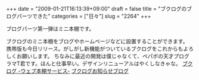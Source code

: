 +++
date = "2009-01-21T16:13:39+09:00"
draft = false
title = "ブクログのブログパーツできた"
categories = ["日々"]
slug = "2264"
+++

ブログパーツ第一弾はミニ本棚です。
<script type="text/javascript" src="http://widget.booklog.jp/blogparts/js/booklog_minishelf.js?" id="booklog_minishelf"></script><script type="text/javascript" src="http://api.booklog.jp/json/booklog2?category=0&count=15&callback=booklog_minishelf"></script>
ブクログのミニ本棚をブログやホームページなどに設置することができます。
携帯版も今日リリース。がしがし新機能がついているブクログをこれからもよろしくお願いします。
ちなみに最近の開発は僕じゃなくて、ペパボの天才プログラマT君です。ほんと仕事早い。デザインリニューアルはやくしなきゃな。
<a href="http://booklog.jp" target="_blank">ブクログ -ウェブ本棚サービス-</a>
<a href="http://info.booklog.jp/" target="_blank">ブクログお知らせブログ</a>
